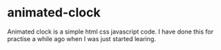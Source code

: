 # animated-clock

Animated clock is a simple html css javascript code. I have done this for practise a while ago when I was just started learing. 
